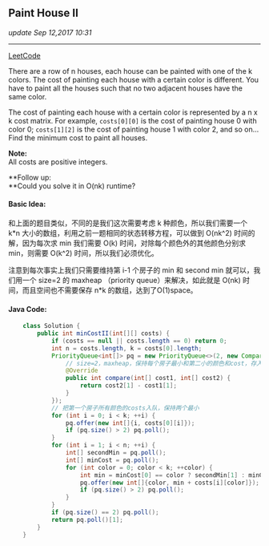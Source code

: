 ## Paint House II
_update Sep 12,2017  10:31_

---
[LeetCode](https://leetcode.com/problems/paint-house-ii/description/)

There are a row of n houses, each house can be painted with one of the k colors. The cost of painting each house with a certain color is different. You have to paint all the houses such that no two adjacent houses have the same color.

The cost of painting each house with a certain color is represented by a n x k cost matrix. For example, `costs[0][0]` is the cost of painting house 0 with color 0; `costs[1][2]` is the cost of painting house 1 with color 2, and so on... Find the minimum cost to paint all houses.

**Note:**  
All costs are positive integers.

**Follow up:  
**Could you solve it in O(nk) runtime?

#### Basic Idea:
和上面的题目类似，不同的是我们这次需要考虑 k 种颜色，所以我们需要一个 k*n 大小的数组，利用之前一题相同的状态转移方程，可以做到 O(nk^2) 时间的解，因为每次求 min 我们需要 O(k) 时间，对除每个颜色外的其他颜色分别求min，则需要 O(k^2) 时间，所以我们必须优化。

注意到每次事实上我们只需要维持第 i-1 个房子的 min 和 second min 就可以，我们用一个 size=2 的 maxheap （priority queue）来解决，如此就是 O(nk) 时间，而且空间也不需要保存 n*k 的数组，达到了O(1)space。

#### Java Code:
```java
    class Solution {
        public int minCostII(int[][] costs) {
            if (costs == null || costs.length == 0) return 0;
            int n = costs.length, k = costs[0].length;
            PriorityQueue<int[]> pq = new PriorityQueue<>(2, new Comparator<int[]>(){
                // size=2，maxheap，保持每个房子最小和第二小的颜色和cost，存入int<color，cost>
                @Override
                public int compare(int[] cost1, int[] cost2) {
                    return cost2[1] - cost1[1];
                }
            });
            // 把第一个房子所有颜色的costs入队，保持两个最小
            for (int i = 0; i < k; ++i) {
                pq.offer(new int[]{i, costs[0][i]});
                if (pq.size() > 2) pq.poll();
            }
            for (int i = 1; i < n; ++i) {
                int[] secondMin = pq.poll();
                int[] minCost = pq.poll();
                for (int color = 0; color < k; ++color) {
                    int min = minCost[0] == color ? secondMin[1] : minCost[1];
                    pq.offer(new int[]{color, min + costs[i][color]});
                    if (pq.size() > 2) pq.poll();
                }
            }
            if (pq.size() == 2) pq.poll();
            return pq.poll()[1];
        }
    }
```






















